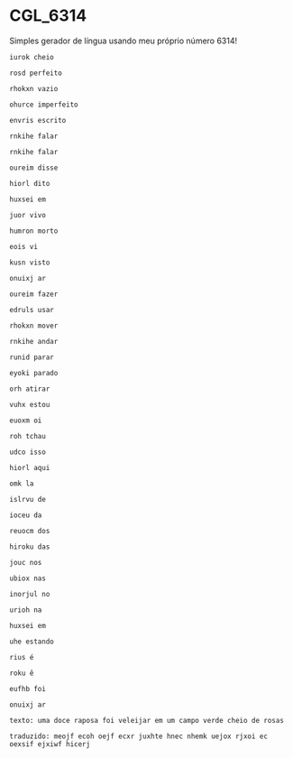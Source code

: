 # CGL_6314
Simples gerador de língua usando meu próprio número 6314!



 ` iurok cheio `

 ` rosd perfeito `

 ` rhokxn vazio `

 ` ohurce imperfeito `

 ` envris escrito `

 ` rnkihe falar `

 ` rnkihe falar `

 ` oureim disse `

 ` hiorl dito `

 ` huxsei em `

 ` juor vivo `

 ` humron morto `

 ` eois vi `

 ` kusn visto `

 ` onuixj ar `

 ` oureim fazer `

 ` edruls usar `

 ` rhokxn mover `

 ` rnkihe andar `

 ` runid parar `

 ` eyoki parado `

 ` orh atirar `

 ` vuhx estou `

 ` euoxm oi `

 ` roh tchau `

 ` udco isso `

 ` hiorl aqui `

 ` omk la `

 ` islrvu de `

 ` ioceu da `

 ` reuocm dos `

 ` hiroku das `

 ` jouc nos `

 ` ubiox nas `

 ` inorjul no `

 ` urioh na `

 ` huxsei em `

 ` uhe estando `

 ` rius é `

 ` roku ê `

 ` eufhb foi `

 ` onuixj ar `


`texto: uma doce raposa foi veleijar em um campo verde cheio de rosas`

`traduzido: meojf ecoh oejf ecxr juxhte hnec nhemk uejox rjxoi ec oexsif ejxiwf hicerj`


